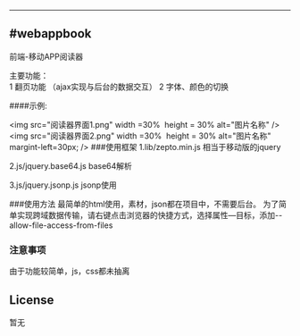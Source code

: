 ---
#webappbook
-------------

前端-移动APP阅读器


主要功能：       
         1 翻页功能 （ajax实现与后台的数据交互）
         2 字体、颜色的切换

####示例:

 <img src="阅读器界面1.png" width =30%  height = 30% alt="图片名称" />
 <img src="阅读器界面2.png" width =30%  height = 30% alt="图片名称" margint-left=30px; />
###使用框架
1.lib/zepto.min.js 相当于移动版的jquery

2.js/jquery.base64.js base64解析

3.js/jquery.jsonp.js jsonp使用


###使用方法
最简单的html使用，素材，json都在项目中，不需要后台。
为了简单实现跨域数据传输，请右键点击浏览器的快捷方式，选择属性—目标，添加--allow-file-access-from-files

### 注意事项
由于功能较简单，js，css都未抽离


## License
暂无
